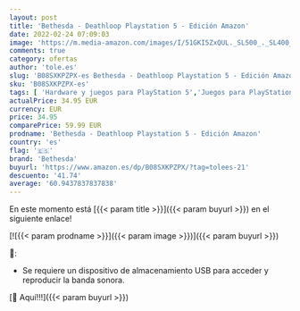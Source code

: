 ```yaml
---
layout: post
title: 'Bethesda - Deathloop Playstation 5 - Edición Amazon'
date: 2022-02-24 07:09:03
image: 'https://m.media-amazon.com/images/I/51GKI5ZxQUL._SL500_._SL400_.jpg'
comments: true
category: ofertas
author: 'tole.es'
slug: 'B08SXKPZPX-es Bethesda - Deathloop Playstation 5 - Edición Amazon'
sku: 'B08SXKPZPX-es'
tags: [ 'Hardware y juegos para PlayStation 5','Juegos para PlayStation 5','Videojuegos','bethesda','playstation', ]
actualPrice: 34.95 EUR
currency: EUR
price: 34.95
comparePrice: 59.99 EUR
prodname: 'Bethesda - Deathloop Playstation 5 - Edición Amazon'
country: 'es'
flag: '🇪🇸'
brand: 'Bethesda'
buyurl: 'https://www.amazon.es/dp/B08SXKPZPX/?tag=tolees-21'
descuento: '41.74'
average: '60.9437837837838'
---
```


En este momento está [{{< param title >}}]({{< param buyurl >}}) en el siguiente enlace!

[![{{< param prodname >}}]({{< param image >}})]({{< param buyurl >}})

🔎:

- Se requiere un dispositivo de almacenamiento USB para acceder y reproducir la banda sonora.

[🛒 Aquí!!!]({{< param buyurl >}})
